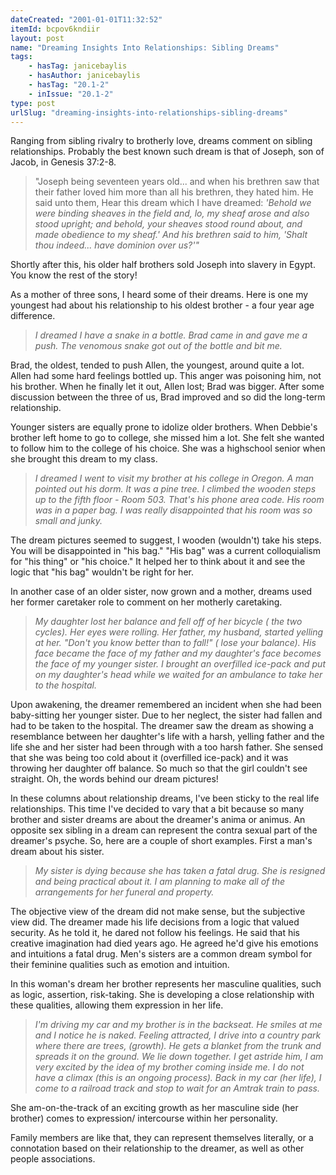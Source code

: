 ```yaml
---
dateCreated: "2001-01-01T11:32:52"
itemId: bcpov6kndiir
layout: post
name: "Dreaming Insights Into Relationships: Sibling Dreams"
tags:
    - hasTag: janicebaylis
    - hasAuthor: janicebaylis
    - hasTag: "20.1-2"
    - inIssue: "20.1-2"
type: post
urlSlug: "dreaming-insights-into-relationships-sibling-dreams"
---
```


Ranging from sibling rivalry to brotherly love, dreams comment on sibling relationships. Probably the best known such dream is that of Joseph, son of Jacob, in Genesis 37:2-8.

> "Joseph being seventeen years old... and when his brethren saw that their father loved him more than all his brethren, they hated him. He said unto them, Hear this dream which I have dreamed: _'Behold we were binding sheaves in the field and, lo, my sheaf arose and also stood upright; and behold, your sheaves stood round about, and made obedience to my sheaf.' And his brethren said to him, 'Shalt thou indeed... have dominion over us?'"_

Shortly after this, his older half brothers sold Joseph into slavery in Egypt. You know the rest of the story!

As a mother of three sons, I heard some of their dreams. Here is one my youngest had about his relationship to his oldest brother - a four year age difference.

> _I dreamed I have a snake in a bottle. Brad came in and gave me a push. The venomous snake got out of the bottle and bit me._

Brad, the oldest, tended to push Allen, the youngest, around quite a lot. Allen had some hard feelings bottled up. This anger was poisoning him, not his brother. When he finally let it out, Allen lost; Brad was bigger. After some discussion between the three of us, Brad improved and so did the long-term relationship.

Younger sisters are equally prone to idolize older brothers. When Debbie's brother left home to go to college, she missed him a lot. She felt she wanted to follow him to the college of his choice. She was a highschool senior when she brought this dream to my class.

> _I dreamed I went to visit my brother at his college in Oregon. A man pointed out his dorm. It was a pine tree. I climbed the wooden steps up to the fifth floor - Room 503. That's his phone area code. His room was in a paper bag. I was really disappointed that his room was so small and junky._

The dream pictures seemed to suggest, I wooden (wouldn't) take his steps. You will be disappointed in "his bag." "His bag" was a current colloquialism for "his thing" or "his choice." It helped her to think about it and see the logic that "his bag" wouldn't be right for her.

<div id="supporters-mobile"></div>

In another case of an older sister, now grown and a mother, dreams used her former caretaker role to comment on her motherly caretaking.

> _My daughter lost her balance and fell off of her bicycle ( the two cycles). Her eyes were rolling. Her father, my husband, started yelling at her. "Don't you know better than to fall!" ( lose your balance). His face became the face of my father and my daughter's face becomes the face of my younger sister. I brought an overfilled ice-pack and put on my daughter's head while we waited for an ambulance to take her to the hospital._

Upon awakening, the dreamer remembered an incident when she had been baby-sitting her younger sister. Due to her neglect, the sister had fallen and had to be taken to the hospital. The dreamer saw the dream as showing a resemblance between her daughter's life with a harsh, yelling father and the life she and her sister had been through with a too harsh father. She sensed that she was being too cold about it (overfilled ice-pack) and it was throwing her daughter off balance. So much so that the girl couldn't see straight. Oh, the words behind our dream pictures!

In these columns about relationship dreams, l've been sticky to the real life relationships. This time I've decided to vary that a bit because so many brother and sister dreams are about the dreamer's anima or animus. An opposite sex sibling in a dream can represent the contra sexual part of the dreamer's psyche. So, here are a couple of short examples. First a man's dream about his sister.

> _My sister is dying because she has taken a fatal drug. She is resigned and being practical about it. I am planning to make all of the arrangements for her funeral and property._

The objective view of the dream did not make sense, but the subjective view did. The dreamer made his life decisions from a logic that valued security. As he told it, he dared not follow his feelings. He said that his creative imagination had died years ago. He agreed he'd give his emotions and intuitions a fatal drug. Men's sisters are a common dream symbol for their feminine qualities such as emotion and intuition.

In this woman's dream her brother represents her masculine qualities, such as logic, assertion, risk-taking. She is developing a close relationship with these qualities, allowing them expression in her life.

> _I'm driving my car and my brother is in the backseat. He smiles at me and I notice he is naked. Feeling attracted, I drive into a country park where there are trees, (growth). He gets a blanket from the trunk and spreads it on the ground. We lie down together. I get astride him, I am very excited by the idea of my brother coming inside me. I do not have a climax (this is an ongoing process). Back in my car (her life), I come to a railroad track and stop to wait for an Amtrak train to pass._

She am-on-the-track of an exciting growth as her masculine side (her brother) comes to expression/ intercourse within her personality.

Family members are like that, they can represent themselves literally, or a connotation based on their relationship to the dreamer, as well as other people associations.
